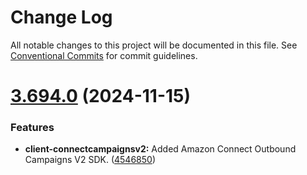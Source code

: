 # Change Log

All notable changes to this project will be documented in this file.
See [Conventional Commits](https://conventionalcommits.org) for commit guidelines.

# [3.694.0](https://github.com/aws/aws-sdk-js-v3/compare/v3.693.0...v3.694.0) (2024-11-15)


### Features

* **client-connectcampaignsv2:** Added Amazon Connect Outbound Campaigns V2 SDK. ([4546850](https://github.com/aws/aws-sdk-js-v3/commit/45468500ccbecbbc773dfdc1e0d43a4c2a4f28e4))
